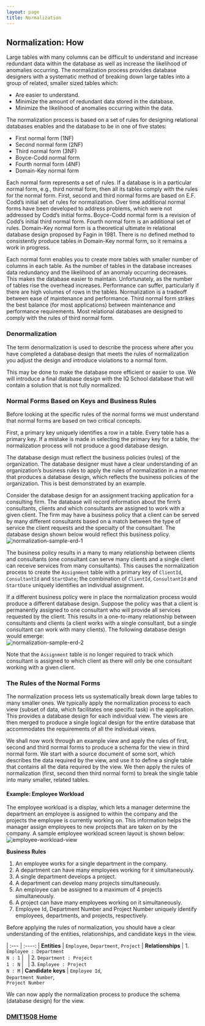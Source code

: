 ```yaml
---
layout: page
title: Normalization
---
```

## Normalization: How
Large tables with many columns can be difficult to understand and increase redundant data within the database as well as increase the likelihood of anomalies occurring. The normalization process provides database designers with a systematic method of breaking down large tables into a group of related, smaller sized tables which:
* Are easier to understand.
* Minimize the amount of redundant data stored in the database.
* Minimize the likelihood of anomalies occurring within the data.

The normalization process is based on a set of rules for designing relational databases enables and the database to be in one of five states:
* First normal form (1NF)
* Second normal form (2NF)
* Third normal form (3NF)
* Boyce-Codd normal form
* Fourth normal form (4NF)
* Domain-Key normal form

Each normal form represents a set of rules. If a database is in a particular normal form, e.g., third normal form, then all its tables comply with the rules for the normal form. First, second and third normal forms are based on E.F. Codd’s initial set of rules for normalization. Over time additional normal forms have been developed to address problems, which were not addressed by Codd’s initial forms. Boyce-Codd normal form is a revision of Codd’s initial third normal form. Fourth normal form is an additional set of rules. Domain-Key normal form is a theoretical ultimate in relational database design proposed by Fagin in 1981. There is no defined method to consistently produce tables in Domain-Key normal form, so it remains a work in progress.

Each normal form enables you to create more tables with smaller number of columns in each table. As the number of tables in the database increases data redundancy and the likelihood of an anomaly occurring decreases. This makes the database easier to maintain. Unfortunately, as the number of tables rise the overhead increases. Performance can suffer, particularly if there are high volumes of rows in the tables. Normalization is a tradeoff between ease of maintenance and performance. Third normal form strikes the best balance (for most applications) between maintenance and performance requirements. Most relational databases are designed to comply with the rules of third normal form.

### Denormalization
The term denormalization is used to describe the process where after you have completed a database design that meets the rules of normalization you adjust the design and introduce violations to a normal form.

This may be done to make the database more efficient or easier to use. We will introduce a final database design with the IQ School database that will contain a solution that is not fully normalized.

### Normal Forms Based on Keys and Business Rules
Before looking at the specific rules of the normal forms we must understand that normal forms are based on two critical concepts.

First, a primary key uniquely identifies a row in a table. Every table has a primary key. If a mistake is made in selecting the primary key for a table, the normalization process will not produce a good database design.

The database design must reflect the business policies (rules) of the organization. The database designer must have a clear understanding of an organization’s business rules to apply the rules of normalization in a manner that produces a database design, which reflects the business policies of the organization. This is best demonstrated by an example.

Consider the database design for an assignment tracking application for a consulting firm. The database will record information about the firm’s consultants, clients and which consultants are assigned to work with a given client. The firm may have a business policy that a client can be served by many different consultants based on a match between the type of service the client requests and the specialty of the consultant. The database design shown below would reflect this business policy.<br>
![normalization-sample-erd-1](images/normalization-sample-erd-1.png)

The business policy results in a many to many relationship between clients and consultants (one consultant can serve many clients and a single client can receive services from many consultants). This causes the normalization process to create the `Assignment` table with a primary key of `ClientId`, `ConsultantId` and `StartDate`; the combination of `ClientId`, `ConsultantId` and `StartDate` uniquely identifies an individual assignment.

If a different business policy were in place the normalization process would produce a different database design. Suppose the policy was that a client is permanently assigned to one consultant who will provide all services requested by the client. This results in a one-to-many relationship between consultants and clients (a client works with a single consultant, but a single consultant can work with many clients). The following database design would emerge:<br>
![normalization-sample-erd-2](images/normalization-sample-erd-2.png)

Note that the `Assignment` table is no longer required to track which consultant is assigned to which client as there will only be one consultant working with a given client.

### The Rules of the Normal Forms
The normalization process lets us systematically break down large tables to many smaller ones. We typically apply the normalization process to each view (subset of data, which facilitates one specific task) in the application. This provides a database design for each individual view. The views are then merged to produce a single logical design for the entire database that accommodates the requirements of all the individual views.

We shall now work through an example view and apply the rules of first, second and third normal forms to produce a schema for the view in third normal form. We start with a source document of some sort, which describes the data required by the view, and use it to define a single table that contains all the data required by the view. We then apply the rules of normalization (first, second then third normal form) to break the single table into many smaller, related tables.

#### Example: Employee Workload
The employee workload is a display, which lets a manager determine the department an employee is assigned to within the company and the projects the employee is currently working on. This information helps the manager assign employees to new projects that are taken on by the company. A sample employee workload screen layout is shown below:<br>
![employee-workload-view](images/employee-workload-view.png)

**Business Rules**
1.	An employee works for a single department in the company.
2.	A department can have many employees working for it simultaneously.
3.	A single department develops a project.
4.	A department can develop many projects simultaneously.
5.	An employee can be assigned to a maximum of 4 projects simultaneously.
6.	A project can have many employees working on it simultaneously.
7.	Employee Id, Department Number and Project Number uniquely identify employees, departments, and projects, respectively.

Before applying the rules of normalization, you should have a clear understanding of the entities, relationships, and candidate keys in the view.

| :--- | :----: 
| **Entities** | `Employee`, `Department`, `Project`
| **Relationships** | 1. `Employee : Department`<br>`N : 1`
| &nbsp; | 2. `Department : Project`<br>`1 : N`
| &nbsp; | 3. `Employee : Project`<br>`N : M`
| **Candidate keys** | `Employee Id`,<br>`Department Number`,<br>`Project Number`

We can now apply the normalization process to produce the schema (database design) for the view.

### [DMIT1508 Home](../)